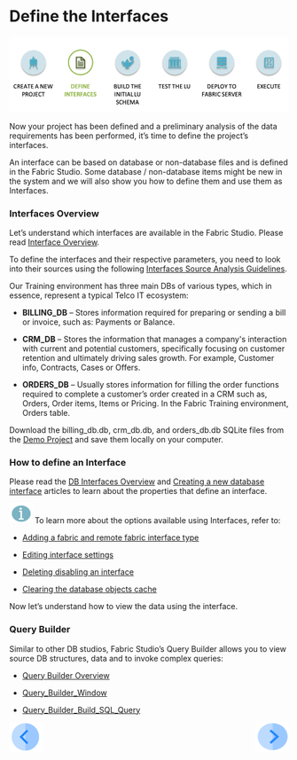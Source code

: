 #   Define the Interfaces

![](/academy/Training_Level_1/03_fabric_basic_LU/images/fabric_main_flow_03.png)

Now your project has been defined and a preliminary analysis of the data requirements has been performed, it’s time to define the project’s interfaces. 

 An interface can be based on database or non-database files and is defined in the Fabric Studio. Some database / non-database items might be new in the system and we will also show you how to define them and use them as Interfaces.

 

### Interfaces Overview

Let’s understand which interfaces are available in the Fabric Studio. Please read [Interface Overview](/articles/05_DB_interfaces/01_interfaces_overview.md).

To define the interfaces and their respective parameters, you need to look into their sources using the following [Interfaces Source Analysis Guidelines](/articles/05_DB_interfaces/02_interfaces_source_analysis_guidelines.md).

Our Training environment has three main DBs of various types, which in essence, represent a typical Telco IT ecosystem:

-  **BILLING_DB** – Stores information required for preparing or sending a bill or invoice, such as: Payments or Balance. 

- **CRM_DB**  – Stores the information that manages a company's interaction with current and potential customers, specifically focusing on customer retention and ultimately driving sales growth. For example, Customer info, Contracts, Cases or Offers.

- **ORDERS_DB** – Usually stores information for filling the order functions required to complete a customer’s order created in a CRM such as, Orders, Order items, Items or Pricing. In the Fabric Training environment, Orders table. 

 Download the billing_db.db, crm_db.db, and orders_db.db SQLite files from the [Demo Project](/articles/demo_project/SqliteDB) and save them locally on your computer.

### How to define an Interface

Please read the [DB Interfaces Overview](/articles/05_DB_interfaces/03_DB_interfaces_overview.md) and [Creating a new database interface](/articles/05_DB_interfaces/04_creating_a_new_database_interface.md) articles to learn about the properties that define an interface. 


![](/academy/Training_Level_1/03_fabric_basic_LU/images/information.png) To learn more about the options available using Interfaces, refer to:

- [Adding a fabric and remote fabric interface type](/articles/05_DB_interfaces/05_adding_a_fabric_and_remote_fabric_interface_type.md)

- [Editing interface settings](/articles/05_DB_interfaces/06_editing_interface_settings.md)

- [Deleting disabling an interface](/articles/05_DB_interfaces/07_deleting_disabling_an_interface.md)

- [Clearing the database objects cache](/articles/05_DB_interfaces/08_clearing_the_database_objects_cache.md)


 Now let’s understand how to view the data using the interface.

### Query Builder

Similar to other DB studios, Fabric Studio’s Query Builder allows you to view source DB structures, data and to invoke complex queries:

- [Query Builder Overview](/articles/11_query_builder/01_query_builder_overview.md)

<!--Once loaded to Git: 11_1 Query Builder Overview-->

- [Query_Builder_Window]()

<!--Once loaded to Git: 11_2 Query_Builder_Window-->

- [Query_Builder_Build_SQL_Query]()

<!--Once loaded to Git: 11_3 Query_Builder_Build_SQL_Query-->

[![Previous](/articles/images/Previous.png)](/academy/Training_Level_1/03_fabric_basic_LU/02_create_a_fabric_project.md)[<img align="right" width="60" height="54" src="/articles/images/Next.png">](/academy/Training_Level_1/03_fabric_basic_LU/05_LU_flow.md)



